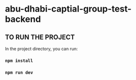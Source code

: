 # abu-dhabi-captial-group-test-backend

## TO RUN THE PROJECT

In the project directory, you can run:

### `npm install`

### `npm run dev`
